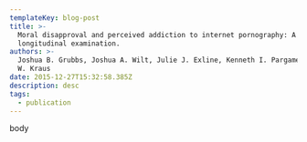 ```yaml
---
templateKey: blog-post
title: >-
  Moral disapproval and perceived addiction to internet pornography: A
  longitudinal examination.
authors: >-
  Joshua B. Grubbs, Joshua A. Wilt, Julie J. Exline, Kenneth I. Pargament, Shane
  W. Kraus
date: 2015-12-27T15:32:58.385Z
description: desc
tags:
  - publication
---
```

body
